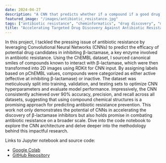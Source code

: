 ```yaml
---
date: 2024-04-27
description: "A CNN that predicts whether if a compound if a good drug candidate for prevent antibiotic resistance based on its chemical structure."
featured_image: "/images/antibiotic_resistance.jpg"
tags: ["antibiotic resistance", "cheminformatics", "drug discovery", "machine learning"]
title: "Accelerating Targeted Drug Discovery Against Antibiotic Resistance with CNNs"
---
```


In this project, I tackled the pressing issue of antibiotic resistance by leveraging Convolutional Neural Networks (CNNs) to predict the efficacy of potential drug candidates in inhibiting β-lactamase, a key enzyme involved in antibiotic resistance. Using the ChEMBL dataset, I sourced canonical smiles of compounds known to interact with β-lactamase, which were then transformed into 2D images using RDKit for CNN input. By assigning labels based on pChEMBL values, compounds were categorized as either active (effective at inhibiting β-lactamase) or inactive. The dataset was meticulously split into training, validation, and testing sets to optimize CNN hyperparameters and evaluate model performance. Impressively, the CNN consistently achieved over 90% accuracy, precision, and recall across all datasets, suggesting that using compound chemical structures is a promising approach for predicting antibiotic resistance prevention. This work not only demonstrates the potential of CNNs in accelerating the discovery of β-lactamase inhibitors but also holds promise in combating antibiotic resistance on a broader scale. Dive into the code notebook to explore the CNN architecture and delve deeper into the methodology behind this impactful research.

Links to Jupyter notebook and source code:
* [Google Colab](https://colab.research.google.com/gist/kthuang20/64c59b559422625b438bd10f45051a09/beta-lactamase-cnn.ipynb)
* [GitHub Repository](https://github.com/kthuang20/BetaLactamaseCNN)